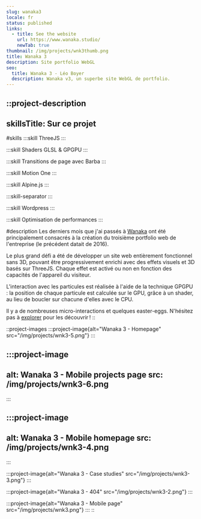 ```yaml
---
slug: wanaka3
locale: fr
status: published
links:
  - title: See the website
    url: https://www.wanaka.studio/
    newTab: true
thumbnail: /img/projects/wnk3thumb.png
title: Wanaka 3
description: Site portfolio WebGL
seo:
  title: Wanaka 3 - Léo Boyer
  description: Wanaka v3, un superbe site WebGL de portfolio.
---
```


::project-description
---
skillsTitle: Sur ce projet
---
#skills
  :::skill
  ThreeJS
  :::

  :::skill
  Shaders GLSL & GPGPU
  :::

  :::skill
  Transitions de page avec Barba
  :::

  :::skill
  Motion One
  :::

  :::skill
  Alpine.js
  :::

  :::skill-separator
  :::

  :::skill
  Wordpress
  :::

  :::skill
  Optimisation de performances
  :::

#description
Les derniers mois que j'ai passés à [Wanaka](https://www.wanaka.studio/) ont été principalement consacrés à la création du troisième portfolio web de l'entreprise (le précédent datait de 2016).

Le plus grand défi a été de développer un site web entièrement fonctionnel sans 3D, pouvant être progressivement enrichi avec des effets visuels et 3D basés sur ThreeJS. Chaque effet est activé ou non en fonction des capacités de l'appareil du visiteur.

L'interaction avec les particules est réalisée à l'aide de la technique GPGPU : la position de chaque particule est calculée sur le GPU, grâce à un shader, au lieu de boucler sur chacune d'elles avec le CPU.

Il y a de nombreuses micro-interactions et quelques easter-eggs. N'hésitez pas à [explorer](https://www.wanaka.studio) pour les découvrir !
::

::project-images
  :::project-image{alt="Wanaka 3 - Homepage" src="/img/projects/wnk3-5.png"}
  :::

  :::project-image
  ---
  alt: Wanaka 3 - Mobile projects page
  src: /img/projects/wnk3-6.png
  ---
  :::

  :::project-image
  ---
  alt: Wanaka 3 - Mobile homepage
  src: /img/projects/wnk3-4.png
  ---
  :::

  :::project-image{alt="Wanaka 3 - Case studies" src="/img/projects/wnk3-3.png"}
  :::

  :::project-image{alt="Wanaka 3 - 404" src="/img/projects/wnk3-2.png"}
  :::

  :::project-image{alt="Wanaka 3 - Mobile page" src="/img/projects/wnk3.png"}
  :::
::

